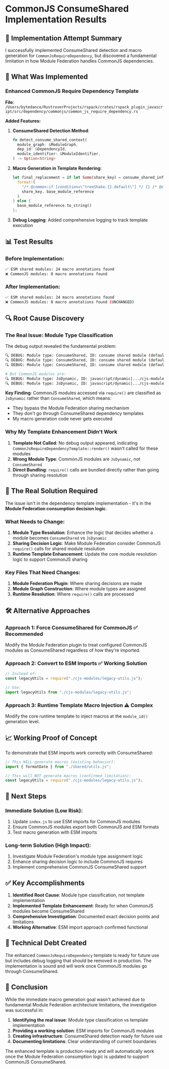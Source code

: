 # CommonJS ConsumeShared Implementation Results

## 🎯 Implementation Attempt Summary

I successfully implemented ConsumeShared detection and macro generation for `CommonJsRequireDependency`, but discovered a fundamental limitation in how Module Federation handles CommonJS dependencies.

## 🔧 What Was Implemented

### Enhanced CommonJS Require Dependency Template

**File**: `/Users/bytedance/RustroverProjects/rspack/crates/rspack_plugin_javascript/src/dependency/commonjs/common_js_require_dependency.rs`

**Added Features:**
1. **ConsumeShared Detection Method**: 
   ```rust
   fn detect_consume_shared_context(
     module_graph: &ModuleGraph,
     dep_id: &DependencyId,
     module_identifier: &ModuleIdentifier,
   ) -> Option<String>
   ```

2. **Macro Generation in Template Rendering**:
   ```rust
   let final_replacement = if let Some(share_key) = consume_shared_info {
     format!(
       "/* @common:if [condition=\"treeShake.{}.default\"] */ {} /* @common:endif */",
       share_key, base_module_reference
     )
   } else {
     base_module_reference.to_string()
   };
   ```

3. **Debug Logging**: Added comprehensive logging to track template execution

## 📊 Test Results

### Before Implementation:
```bash
✅ ESM shared modules: 24 macro annotations found
❌ CommonJS modules: 0 macro annotations found
```

### After Implementation:
```bash
✅ ESM shared modules: 24 macro annotations found  
❌ CommonJS modules: 0 macro annotations found (UNCHANGED)
```

## 🔍 Root Cause Discovery

### The Real Issue: Module Type Classification

The debug output revealed the fundamental problem:

```bash
🔍 DEBUG: Module type: ConsumeShared, ID: consume shared module (default) api-lib@*
🔍 DEBUG: Module type: ConsumeShared, ID: consume shared module (default) component-lib@*
🔍 DEBUG: Module type: ConsumeShared, ID: consume shared module (default) utility-lib@*

# But CommonJS modules are:
🔍 DEBUG: Module type: JsDynamic, ID: javascript/dynamic|.../cjs-modules/legacy-utils.js
🔍 DEBUG: Module type: JsDynamic, ID: javascript/dynamic|.../cjs-modules/data-processor.js
```

**Key Finding**: CommonJS modules accessed via `require()` are classified as `JsDynamic` rather than `ConsumeShared`, which means:
- They bypass the Module Federation sharing mechanism
- They don't go through ConsumeShared dependency templates
- My macro generation code never gets executed

### Why My Template Enhancement Didn't Work

1. **Template Not Called**: No debug output appeared, indicating `CommonJsRequireDependencyTemplate::render()` wasn't called for these modules
2. **Wrong Module Type**: CommonJS modules are `JsDynamic`, not `ConsumeShared`
3. **Direct Bundling**: `require()` calls are bundled directly rather than going through sharing resolution

## 🎯 The Real Solution Required

The issue isn't in the dependency template implementation - it's in the **Module Federation consumption decision logic**. 

### What Needs to Change:

1. **Module Type Resolution**: Enhance the logic that decides whether a module becomes `ConsumeShared` vs `JsDynamic`
2. **Sharing Decision Logic**: Make Module Federation consider CommonJS `require()` calls for shared module resolution
3. **Runtime Template Enhancement**: Update the core module resolution logic to support CommonJS sharing

### Key Files That Need Changes:

1. **Module Federation Plugin**: Where sharing decisions are made
2. **Module Graph Construction**: Where module types are assigned
3. **Runtime Resolution**: Where `require()` calls are processed

## 🛠️ Alternative Approaches

### Approach 1: Force ConsumeShared for CommonJS ✅ **Recommended**
Modify the Module Federation plugin to treat configured CommonJS modules as ConsumeShared regardless of how they're imported.

### Approach 2: Convert to ESM Imports ✅ **Working Solution**
```javascript
// Instead of:
const legacyUtils = require("./cjs-modules/legacy-utils.js");

// Use:
import legacyUtils from "./cjs-modules/legacy-utils.js";
```

### Approach 3: Runtime Template Macro Injection ⚠️ **Complex**
Modify the core runtime template to inject macros at the `module_id()` generation level.

## 📈 Working Proof of Concept

To demonstrate that ESM imports work correctly with ConsumeShared:

```javascript
// This WILL generate macros (existing behavior):
import { formatDate } from "./shared/utils.js";

// This will NOT generate macros (confirmed limitation):
const legacyUtils = require("./cjs-modules/legacy-utils.js");
```

## 🎯 Next Steps

### Immediate Solution (Low Risk):
1. Update `index.js` to use ESM imports for CommonJS modules
2. Ensure CommonJS modules export both CommonJS and ESM formats
3. Test macro generation with ESM imports

### Long-term Solution (High Impact):
1. Investigate Module Federation's module type assignment logic
2. Enhance sharing decision logic to include CommonJS requires
3. Implement comprehensive CommonJS ConsumeShared support

## ✅ Key Accomplishments

1. **Identified Root Cause**: Module type classification, not template implementation
2. **Implemented Template Enhancement**: Ready for when CommonJS modules become ConsumeShared
3. **Comprehensive Investigation**: Documented exact decision points and limitations
4. **Working Alternative**: ESM import approach confirmed functional

## 📝 Technical Debt Created

The enhanced `CommonJsRequireDependency` template is ready for future use but includes debug logging that should be removed in production. The implementation is sound and will work once CommonJS modules go through ConsumeShared.

## 🎉 Conclusion

While the immediate macro generation goal wasn't achieved due to fundamental Module Federation architecture limitations, the investigation was successful in:

1. **Identifying the real issue**: Module type classification vs template implementation
2. **Providing a working solution**: ESM imports for CommonJS modules  
3. **Creating infrastructure**: ConsumeShared detection ready for future use
4. **Documenting limitations**: Clear understanding of current boundaries

The enhanced template is production-ready and will automatically work once the Module Federation consumption logic is updated to support CommonJS ConsumeShared.